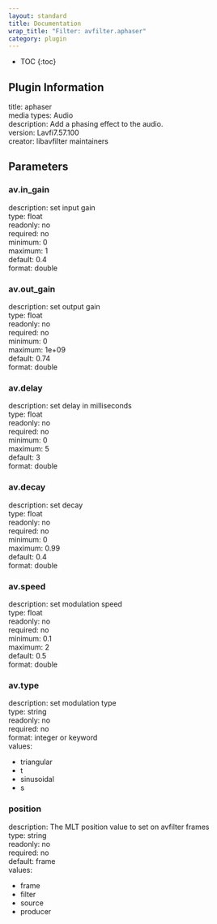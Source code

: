```yaml
---
layout: standard
title: Documentation
wrap_title: "Filter: avfilter.aphaser"
category: plugin
---
```

* TOC
{:toc}

## Plugin Information

title: aphaser  
media types:
Audio  
description: Add a phasing effect to the audio.  
version: Lavfi7.57.100  
creator: libavfilter maintainers  

## Parameters

### av.in_gain

  
description:
set input gain  
type: float  
readonly: no  
required: no  
minimum: 0  
maximum: 1  
default: 0.4  
format: double  

### av.out_gain

  
description:
set output gain  
type: float  
readonly: no  
required: no  
minimum: 0  
maximum: 1e+09  
default: 0.74  
format: double  

### av.delay

  
description:
set delay in milliseconds  
type: float  
readonly: no  
required: no  
minimum: 0  
maximum: 5  
default: 3  
format: double  

### av.decay

  
description:
set decay  
type: float  
readonly: no  
required: no  
minimum: 0  
maximum: 0.99  
default: 0.4  
format: double  

### av.speed

  
description:
set modulation speed  
type: float  
readonly: no  
required: no  
minimum: 0.1  
maximum: 2  
default: 0.5  
format: double  

### av.type

  
description:
set modulation type  
type: string  
readonly: no  
required: no  
format: integer or keyword  
values:  

* triangular
* t
* sinusoidal
* s

### position

  
description:
The MLT position value to set on avfilter frames  
type: string  
readonly: no  
required: no  
default: frame  
values:  

* frame
* filter
* source
* producer

